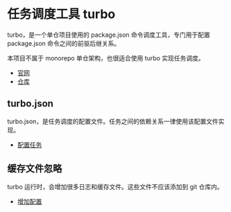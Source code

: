 # 任务调度工具 turbo

turbo，是一个单仓项目使用的 package.json 命令调度工具，专门用于配置 package.json 命令之间的前驱后继关系。

本项目不属于 monorepo 单仓架构，也很适合使用 turbo 实现任务调度。

- [官网](https://turbo.build/repo/docs)
- [仓库](https://github.com/vercel/turborepo)

## turbo.json

turbo.json，是任务调度的配置文件。任务之间的依赖关系一律使用该配置文件实现。

- [配置任务](https://turbo.build/repo/docs/crafting-your-repository/configuring-tasks)

## 缓存文件忽略

turbo 运行时，会增加很多日志和缓存文件。这些文件不应该添加到 git 仓库内。

- [增加配置](https://turbo.build/repo/docs/getting-started/add-to-existing-repository#edit-gitignore)
